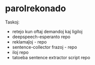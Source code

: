 # parolrekonado
Taskoj:
- retejo kun oftaj demandoj kaj ligiloj
- deepspeech-esperanto repo
- reklamaĵoj - repo
- sentence-collector frazoj - repo
- iloj repo
- tatoeba sentence extractor script repo

